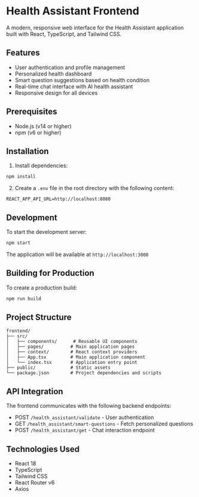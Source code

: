 # Health Assistant Frontend

A modern, responsive web interface for the Health Assistant application built with React, TypeScript, and Tailwind CSS.

## Features

- User authentication and profile management
- Personalized health dashboard
- Smart question suggestions based on health condition
- Real-time chat interface with AI health assistant
- Responsive design for all devices

## Prerequisites

- Node.js (v14 or higher)
- npm (v6 or higher)

## Installation

1. Install dependencies:
```bash
npm install
```

2. Create a `.env` file in the root directory with the following content:
```
REACT_APP_API_URL=http://localhost:8080
```

## Development

To start the development server:
```bash
npm start
```

The application will be available at `http://localhost:3000`

## Building for Production

To create a production build:
```bash
npm run build
```

## Project Structure

```
frontend/
├── src/
│   ├── components/      # Reusable UI components
│   ├── pages/          # Main application pages
│   ├── context/        # React context providers
│   ├── App.tsx         # Main application component
│   └── index.tsx       # Application entry point
├── public/             # Static assets
└── package.json        # Project dependencies and scripts
```

## API Integration

The frontend communicates with the following backend endpoints:

- POST `/health_assistant/validate` - User authentication
- GET `/health_assistant/smart-questions` - Fetch personalized questions
- POST `/health_assistant/get` - Chat interaction endpoint

## Technologies Used

- React 18
- TypeScript
- Tailwind CSS
- React Router v6
- Axios
